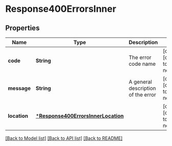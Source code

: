 # Response400ErrorsInner


## Properties
Name | Type | Description | Notes
------------ | ------------- | ------------- | -------------
**code** | **String** | The error code name | [optional] [default to nothing]
**message** | **String** | A general description of the error | [optional] [default to nothing]
**location** | [***Response400ErrorsInnerLocation**](Response400ErrorsInnerLocation.md) |  | [optional] [default to nothing]


[[Back to Model list]](../README.md#models) [[Back to API list]](../README.md#api-endpoints) [[Back to README]](../README.md)


